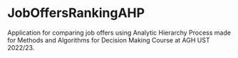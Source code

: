 # JobOffersRankingAHP
Application for comparing job offers using Analytic Hierarchy Process made for Methods and Algorithms for Decision Making Course at AGH UST 2022/23.
